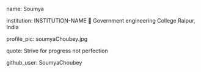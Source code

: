 name: Soumya

institution: INSTITUTION-NAME 🚩 Government engineering College Raipur, India

profile_pic: soumyaChoubey.jpg

quote:  Strive for progress not perfection

github_user: SoumyaChoubey

